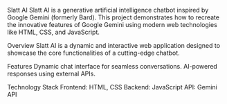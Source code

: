 Slatt AI
Slatt AI is a generative artificial intelligence chatbot inspired by Google Gemini (formerly Bard). This project demonstrates how to recreate the innovative features of Google Gemini using modern web technologies like HTML, CSS, and JavaScript.

Overview
Slatt AI is a dynamic and interactive web application designed to showcase the core functionalities of a cutting-edge chatbot. 


Features
Dynamic chat interface for seamless conversations.
AI-powered responses using external APIs.


Technology Stack
Frontend: HTML, CSS
Backend: JavaScript
API: Gemini API 
